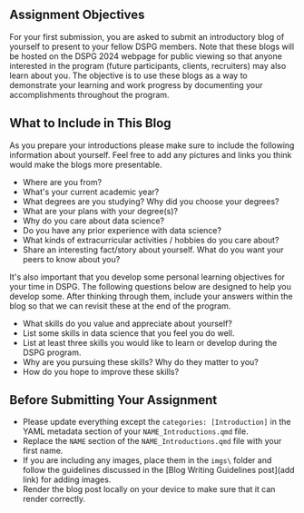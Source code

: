 ## Assignment Objectives
For your first submission, you are asked to submit an introductory blog of yourself to present to your fellow DSPG members. Note that these blogs will be hosted on the DSPG 2024 webpage for public viewing so that anyone interested in the program (future participants, clients, recruiters) may also learn about you. The objective is to use these blogs as a way to demonstrate your learning and work progress by documenting your accomplishments throughout the program. 

## What to Include in This Blog
As you prepare your introductions please make sure to include the following information about yourself. Feel free to add any pictures and links you think would make the blogs more presentable. 

- Where are you from?
- What's your current academic year?
- What degrees are you studying? Why did you choose your degrees?
- What are your plans with your degree(s)?
- Why do you care about data science?
- Do you have any prior experience with data science?
- What kinds of extracurricular activities / hobbies do you care about?
- Share an interesting fact/story about yourself. What do you want your peers to know about you?

It's also important that you develop some personal learning objectives for your time in DSPG. The following questions below are designed to help you develop some. After thinking through them, include your answers within the blog so that we can revisit these at the end of the program.

- What skills do you value and appreciate about yourself?
- List some skills in data science that you feel you do well.
- List at least three skills you would like to learn or develop during the DSPG program.
- Why are you pursuing these skills? Why do they matter to you?
- How do you hope to improve these skills?

## Before Submitting Your Assignment 

- Please update everything except the `categories: [Introduction]` in the YAML metadata section of your `NAME_Introductions.qmd` file. 
- Replace the `NAME` section of the `NAME_Introductions.qmd` file with your first name. 
- If you are including any images, place them in the `imgs\` folder and follow the guidelines discussed in the [Blog Writing Guidelines post](add link) for adding images. 
- Render the blog post locally on your device to make sure that it can render correctly. 
